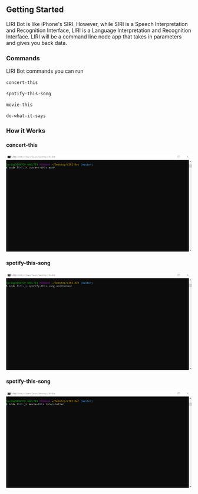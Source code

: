 ## Getting Started

LIRI Bot is like iPhone's SIRI. However, while SIRI is a Speech Interpretation and Recognition Interface, LIRI is a Language Interpretation and Recognition Interface. LIRI will be a command line node app that takes in parameters and gives you back data.


### Commands

LIRI Bot commands you can run

```
concert-this
```

```
spotify-this-song
```

```
movie-this
```

```
do-what-it-says
```

### How it Works

#### concert-this

![gif](https://raw.githubusercontent.com/dcabrera97/LIRI-Bot/master/images/concert-this.gif)

#### spotify-this-song

![gif](https://raw.githubusercontent.com/dcabrera97/LIRI-Bot/master/images/spotify-this.gif)

#### spotify-this-song

![gif](https://raw.githubusercontent.com/dcabrera97/LIRI-Bot/master/images/movie-this.gif)
